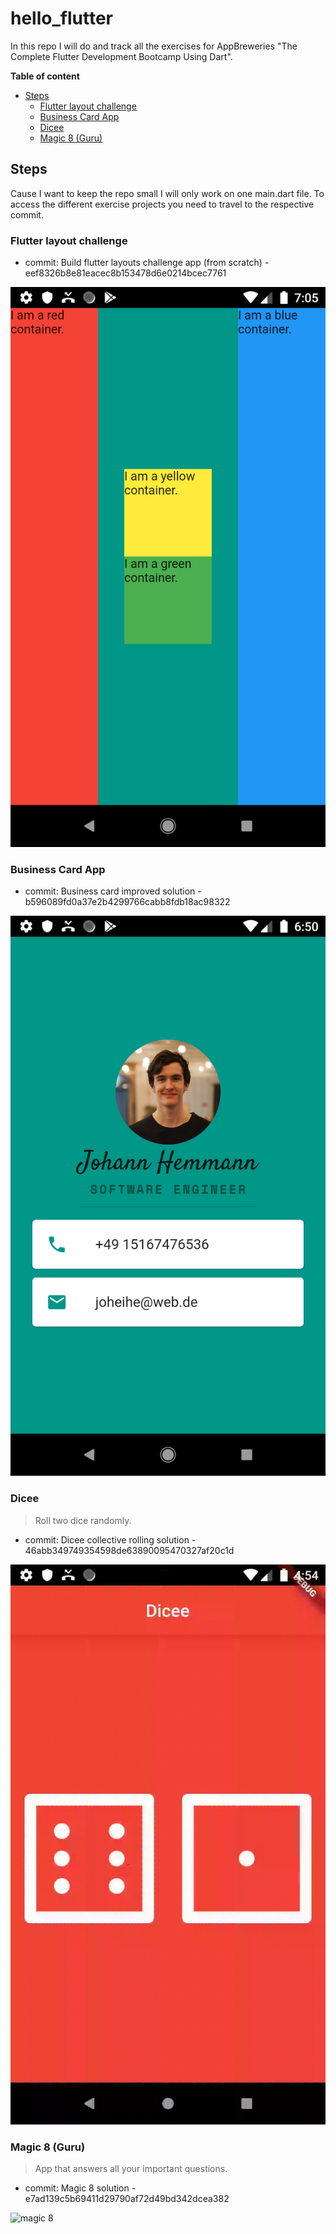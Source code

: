 # hello_flutter

In this repo I will do and track all the exercises for AppBreweries "The Complete Flutter Development Bootcamp Using Dart".

**Table of content**
- [Steps](#steps)
  - [Flutter layout challenge](#flutter-layout-challenge)
  - [Business Card App](#business-card-app)
  - [Dicee](#dicee)
  - [Magic 8 (Guru)](#magic-8-guru)

## Steps
Cause I want to keep the repo small I will only work on one main.dart file. To access the different exercise projects you need to travel to the respective commit.

### Flutter layout challenge
- commit: Build flutter layouts challenge app (from scratch) - eef8326b8e81eacec8b153478d6e0214bcec7761

![layout challenge](steps/layout_challenge.png)

### Business Card App
- commit: Business card improved solution - b596089fd0a37e2b4299766cabb8fdb18ac98322

![business card app](steps/flutter_business_card.png)

### Dicee
> Roll two dice randomly.

- commit: Dicee collective rolling solution - 46abb349749354598de63890095470327af20c1d

![dicee](steps/dicee.gif)

### Magic 8 (Guru)
> App that answers all your important questions.

- commit: Magic 8 solution - e7ad139c5b69411d29790af72d49bd342dcea382

![magic 8](steps/magic8.gif)